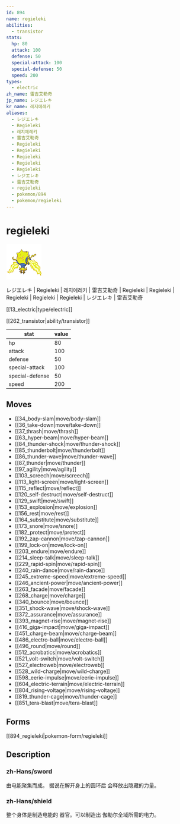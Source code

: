 ```yaml
---
id: 894
name: regieleki
abilities:
  - transistor
stats:
  hp: 80
  attack: 100
  defense: 50
  special-attack: 100
  special-defense: 50
  speed: 200
types:
  - electric
zh_name: 雷吉艾勒奇
jp_name: レジエレキ
kr_name: 레지에레키
aliases:
  - レジエレキ
  - Regieleki
  - 레지에레키
  - 雷吉艾勒奇
  - Regieleki
  - Regieleki
  - Regieleki
  - Regieleki
  - Regieleki
  - レジエレキ
  - 雷吉艾勒奇
  - regieleki
  - pokemon/894
  - pokemon/regieleki
---
```

# regieleki

![](https://raw.githubusercontent.com/PokeAPI/sprites/master/sprites/pokemon/894.png)

レジエレキ | Regieleki | 레지에레키 | 雷吉艾勒奇 | Regieleki | Regieleki | Regieleki | Regieleki | Regieleki | レジエレキ | 雷吉艾勒奇

[[13_electric|type/electric]]

[[262_transistor|ability/transistor]]

|stat|value|
|---|---|
|hp|80|
|attack|100|
|defense|50|
|special-attack|100|
|special-defense|50|
|speed|200|


## Moves

- [[34_body-slam|move/body-slam]]
- [[36_take-down|move/take-down]]
- [[37_thrash|move/thrash]]
- [[63_hyper-beam|move/hyper-beam]]
- [[84_thunder-shock|move/thunder-shock]]
- [[85_thunderbolt|move/thunderbolt]]
- [[86_thunder-wave|move/thunder-wave]]
- [[87_thunder|move/thunder]]
- [[97_agility|move/agility]]
- [[103_screech|move/screech]]
- [[113_light-screen|move/light-screen]]
- [[115_reflect|move/reflect]]
- [[120_self-destruct|move/self-destruct]]
- [[129_swift|move/swift]]
- [[153_explosion|move/explosion]]
- [[156_rest|move/rest]]
- [[164_substitute|move/substitute]]
- [[173_snore|move/snore]]
- [[182_protect|move/protect]]
- [[192_zap-cannon|move/zap-cannon]]
- [[199_lock-on|move/lock-on]]
- [[203_endure|move/endure]]
- [[214_sleep-talk|move/sleep-talk]]
- [[229_rapid-spin|move/rapid-spin]]
- [[240_rain-dance|move/rain-dance]]
- [[245_extreme-speed|move/extreme-speed]]
- [[246_ancient-power|move/ancient-power]]
- [[263_facade|move/facade]]
- [[268_charge|move/charge]]
- [[340_bounce|move/bounce]]
- [[351_shock-wave|move/shock-wave]]
- [[372_assurance|move/assurance]]
- [[393_magnet-rise|move/magnet-rise]]
- [[416_giga-impact|move/giga-impact]]
- [[451_charge-beam|move/charge-beam]]
- [[486_electro-ball|move/electro-ball]]
- [[496_round|move/round]]
- [[512_acrobatics|move/acrobatics]]
- [[521_volt-switch|move/volt-switch]]
- [[527_electroweb|move/electroweb]]
- [[528_wild-charge|move/wild-charge]]
- [[598_eerie-impulse|move/eerie-impulse]]
- [[604_electric-terrain|move/electric-terrain]]
- [[804_rising-voltage|move/rising-voltage]]
- [[819_thunder-cage|move/thunder-cage]]
- [[851_tera-blast|move/tera-blast]]

## Forms



[[894_regieleki|pokemon-form/regieleki]]

## Description

### zh-Hans/sword

由电能聚集而成。
据说在解开身上的圆环后
会释放出隐藏的力量。

### zh-Hans/shield

整个身体是制造电能的
器官。可以制造出
伽勒尔全域所需的电力。

